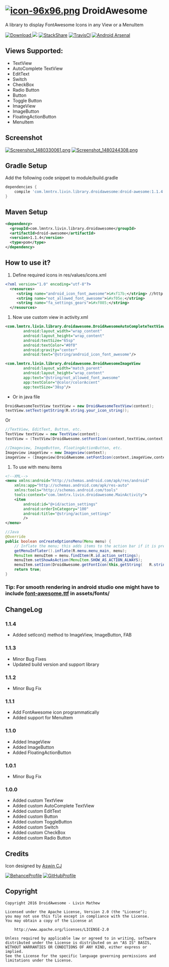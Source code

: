 # [![icon-96x96.png](https://s18.postimg.org/tboj9r74p/icon_96x96.png)](https://postimg.org/image/efq025vpx/) DroidAwesome
A library to display FontAwesome Icons in any View or a MenuItem

[ ![Download](https://api.bintray.com/packages/lmntrx-tech/DroidAwesome/droid-awesome/images/download.svg) ](https://bintray.com/lmntrx-tech/DroidAwesome/droid-awesome/_latestVersion) [![](https://jitpack.io/v/Livin21/DroidAwesome.svg)](https://jitpack.io/#Livin21/DroidAwesome) [![StackShare](https://img.shields.io/badge/tech-stack-0690fa.svg?style=flat)](https://stackshare.io/Livin21/droidawesome) [![TravisCI](https://api.travis-ci.org/Livin21/DroidAwesome.svg?branch=master)](https://travis-ci.org/Livin21/DroidAwesome) [![Android Arsenal](https://img.shields.io/badge/Android%20Arsenal-DroidAwesome-yellowgreen.svg?style=flat)](http://android-arsenal.com/details/1/4895)

## Views Supported: ##
* TextView
* AutoComplete TextView
* EditText
* Switch
* CheckBox
* Radio Button
* Button
* Toggle Button
* ImageView
* ImageButton
* FloatingActionButton
* MenuItem

## Screenshot ##
[![Screenshot_1480330061.png](https://s16.postimg.org/63vrfifdh/Screenshot_1480330061.png)](https://postimg.org/image/hg8cxao29/) [![Screenshot_1480244308.png](https://s21.postimg.org/4mk08gn93/Screenshot_1480244308.png)](https://postimg.org/image/nrn9i81wz/)

## Gradle Setup ##
Add the following code snippet to module/build.gradle
```gradle
dependencies {
    compile 'com.lmntrx.livin.library.droidawesome:droid-awesome:1.1.4'
}
```


## Maven Setup ##
```xml
<dependency>
  <groupId>com.lmntrx.livin.library.droidawesome</groupId>
  <artifactId>droid-awesome</artifactId>
  <version>1.1.4</version>
  <type>pom</type>
</dependency>
```

## How to use it? ##
1. Define required icons in res/values/icons.xml
```xml
<?xml version="1.0" encoding="utf-8"?>
  <resources>
     <string name="android_icon_font_awesome">&#xf17b;</string> //http://fontawesome.io/cheatsheet/
     <string name="not_allowed_font_awesome">&#xf05e;</string>
     <string name="fa_settings_gears">&#xf085;</string>
  </resources>
```
1. Now use custom view in activity.xml
```xml
<com.lmntrx.livin.library.droidawesome.DroidAwesomeAutoCompleteTextView
        android:layout_width="wrap_content"
        android:layout_height="wrap_content"
        android:textSize="65sp"
        android:textColor="#0f0"
        android:gravity="center"
        android:text="@string/android_icon_font_awesome"/>

<com.lmntrx.livin.library.droidawesome.DroidAwesomeImageView
        android:layout_width="match_parent"
        android:layout_height="wrap_content"
        app:text="@string/not_allowed_font_awesome"
        app:textColor="@color/colorAccent"
        app:textSize="38sp"/>
```
* Or in java file
```java
DroidAwesomeTextView textView = new DroidAwesomeTextView(context);
textView.setText(getString(R.string.your_icon_string));
```
Or
```java
//TextView, EditText, Button, etc.
TextView textView = new TextView(context);
textView = (TextView)DroidAwesome.setFontIcon(context,textView,context.getString(R.string.your_icon_string));

//Imageview, ImageButton, FloatingActionButton, etc.
Imageview imageView = new Imageview(context);
imageView = (Imageview)DroidAwesome.setFontIcon(context,imageView,context.getString(R.string.your_icon_string));
```
1. To use with menu items
```xml
<!--XML-->
<menu xmlns:android="http://schemas.android.com/apk/res/android"
    xmlns:app="http://schemas.android.com/apk/res-auto"
    xmlns:tools="http://schemas.android.com/tools"
    tools:context="com.lmntrx.livin.droidawesome.MainActivity">
    <item
        android:id="@+id/action_settings"
        android:orderInCategory="100"
        android:title="@string/action_settings"
        />
</menu>
```
```java
//Java
@Override
public boolean onCreateOptionsMenu(Menu menu) {
    // Inflate the menu; this adds items to the action bar if it is present.
    getMenuInflater().inflate(R.menu.menu_main, menu);
    MenuItem menuItem = menu.findItem(R.id.action_settings);
    menuItem.setShowAsAction(MenuItem.SHOW_AS_ACTION_ALWAYS);
    menuItem.setIcon(DroidAwesome.getFontIcon(this,getString(	R.string.fa_settings_gears)));
    return true;
}
```
### Tip: For smooth rendering in android studio one might have to include [font-awesome.ttf](https://github.com/Livin21/DroidAwesome/blob/master/droid-awesome/src/main/assets/fonts/font-awesome.ttf?raw=true) in assets/fonts/ ###

## ChangeLog ##

### 1.1.4 ###
* Added setIcon() method to ImageView, ImageButton, FAB

### 1.1.3 ###
* Minor Bug Fixes
* Updated build version and support library 

### 1.1.2 ###
* Minor Bug Fix

### 1.1.1 ###
* Add FontAwesome icon programmatically
* Added support for MenuItem 

### 1.1.0 ###
* Added ImageView
* Added ImageButton
* Added FloatingActionButton

### 1.0.1 ###
* Minor Bug Fix

### 1.0.0 ###
* Added custom TextView
* Added custom AutoComplete TextView
* Added custom EditText
* Added custom Button
* Added custom ToggleButton
* Added custom Switch
* Added custom CheckBox
* Added custom Radio Button

## Credits ##
Icon designed by [Aswin CJ](https://github.com/ACJLionsRoar)

[![BehanceProfile](https://s29.postimg.org/4tb0l0q9z/behance.png)](https://www.behance.net/ACJLionsRoar) [![GitHubProfile](https://s27.postimg.org/8a185gi0j/github_logo_2.png)](https://github.com/ACJLionsRoar)

## Copyright ##
```
Copyright 2016 DroidAwesome - Livin Mathew

Licensed under the Apache License, Version 2.0 (the "License");
you may not use this file except in compliance with the License.
You may obtain a copy of the License at

    http://www.apache.org/licenses/LICENSE-2.0

Unless required by applicable law or agreed to in writing, software
distributed under the License is distributed on an "AS IS" BASIS,
WITHOUT WARRANTIES OR CONDITIONS OF ANY KIND, either express or implied.
See the License for the specific language governing permissions and
limitations under the License.
```